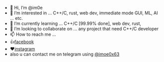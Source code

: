 - 👋 Hi, I’m @im0e
- 👀 I’m interested in ... C++/C, rust, web dev, immediate mode GUI, ML, AI ... etc.
- 🌱 I’m currently learning ... C++/C [99.99% done], web dev, rust, 
- 💞️ I’m looking to collaborate on ... any project that need C++/C developer
- 📫 How to reach me ... 
- 👍[facebook](https://www.facebook.com/muhammed.salih.37266/)
- ❤️[instagram](https://www.instagram.com/imoe0x63/?hl=en)
-   also u can contact me on telegram using [@imoe0x63](https://t.me/imoe0x63)

<!---
im0e/im0e is a ✨ special ✨ repository because its `README.md` (this file) appears on your GitHub profile.
You can click the Preview link to take a look at your changes.
--->
